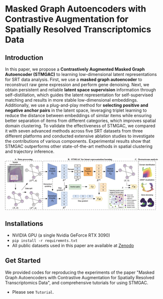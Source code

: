 # Masked Graph Autoencoders with Contrastive Augmentation for Spatially Resolved Transcriptomics Data
## Introduction
In this paper, we propose a **Contrastively Augmented Masked Graph Autoencoder (STMGAC)** to learning low-dimensional latent representations for SRT data analysis. First, we use a **masked graph autoencoder** to reconstruct raw gene expression and perform gene denoising. Next, we obtain persistent and reliable **latent space supervision** information through self-distillation, which guides the latent representation for self-supervised matching and results in more stable low-dimensional embeddings. Additionally, we use a plug-and-play method for **selecting positive and negative anchor pairs** in the latent space, leveraging triplet learning to reduce the distance between embeddings of similar items while ensuring better separation of items from different categories, which improves spatial domain clustering. To validate the effectiveness of STMGAC, we compared it with seven advanced methods across five SRT datasets from three different platforms and conducted extensive ablation studies to investigate the contributions of various components. Experimental results show that STMGAC outperforms other state-of-the-art methods in spatial clustering and trajectory inference.

![STMGAC.jpg](STMGAC.jpg)

## Installations
- NVIDIA GPU (a single Nvidia GeForce RTX 3090)
-   `pip install -r requiremnts.txt`
- All public datasets used in this paper are available at [Zenodo](https://zenodo.org/records/13253801)

## Get Started
We provided codes for reproducing the experiments of the paper "Masked Graph Autoencoders with Contrastive Augmentation for Spatially Resolved Transcriptomics Data", and comprehensive tutorials for using STMGAC.
- Please see `Tutorial`.


